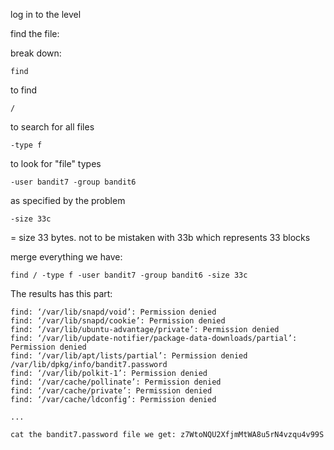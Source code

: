 log in to the level

find the file: 

break down: 

```
find
```
to find
```
/

```
to search for all files
```
-type f
```
to look for "file" types
```
-user bandit7 -group bandit6
```
as specified by the problem

```
-size 33c
```
= size 33 bytes. not to be mistaken with 33b which represents 33 blocks

merge everything we have:

```
find / -type f -user bandit7 -group bandit6 -size 33c
```

The results has this part: 
```
find: ‘/var/lib/snapd/void’: Permission denied
find: ‘/var/lib/snapd/cookie’: Permission denied
find: ‘/var/lib/ubuntu-advantage/private’: Permission denied
find: ‘/var/lib/update-notifier/package-data-downloads/partial’: Permission denied
find: ‘/var/lib/apt/lists/partial’: Permission denied
/var/lib/dpkg/info/bandit7.password
find: ‘/var/lib/polkit-1’: Permission denied
find: ‘/var/cache/pollinate’: Permission denied
find: ‘/var/cache/private’: Permission denied
find: ‘/var/cache/ldconfig’: Permission denied

...

cat the bandit7.password file we get: z7WtoNQU2XfjmMtWA8u5rN4vzqu4v99S


